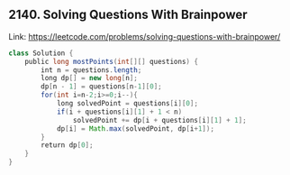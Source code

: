 ## 2140. Solving Questions With Brainpower
Link: https://leetcode.com/problems/solving-questions-with-brainpower/

```java
class Solution {
    public long mostPoints(int[][] questions) {
        int n = questions.length;
        long dp[] = new long[n];
        dp[n - 1] = questions[n-1][0];
        for(int i=n-2;i>=0;i--){
            long solvedPoint = questions[i][0];
            if(i + questions[i][1] + 1 < n)
                solvedPoint += dp[i + questions[i][1] + 1];
            dp[i] = Math.max(solvedPoint, dp[i+1]);
        }
        return dp[0];
    }
}
```
